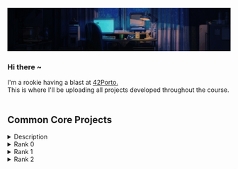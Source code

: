 
<p align="center">
   <img src="https://github.com/hen-lima/hen-lima/blob/main/Resources/banner.gif"/> 
  
### <p align="left">Hi there ~</p> 
   
  I'm a rookie having a blast at [42Porto.](https://www.42porto.com/)<br>
  This is where I'll be uploading all projects developed throughout the course.
<br><br>

## Common Core Projects 

<details>
  <summary>Description</summary>

  <br>The **Common Core** is the combination of all projects and tests we progress through before choosing a specialty. Its content is assembled into tiers and can be tracked by using the **Holy Graph**: a radial scheme starting from  rank 0 at its core and expanding outwards until rank 6.<br>

  All projects have a **Mandatory** and a **Bonus** part. The Bonus is only accessed if the Mandatory part is flawless, and succeeding on it will always grant you extra points. The tags <kbd>Bonus ✓ </kbd> and <kbd><samp>*** / 100</samp></kbd> will indicate whether a project was submitted with Bonus or not, and what was the final score.
  <br><br>
</details>




<details>
  <summary>Rank 0</summary>
   
  - [Libft](https://github.com/hen-lima/student42/tree/master/Libft) : my own C library <kbd>Bonus ${\color{yellow}✓}$ </kbd> <kbd><samp>${\color{lightgreen}125}$ / 100</samp></kbd>

</details>

<details>
  <summary>Rank 1</summary>
   
  - [ft_printf](https://github.com/hen-lima/student42/tree/master/Printf) : pretty much a printf, minus the flags <kbd><samp>100 / 100</samp></kbd>
  - [get_next_line](https://github.com/hen-lima/student42/tree/master/get_next_line) : returning a line read from a file descriptor <kbd>Bonus ✓ </kbd> <kbd><samp>${\color{lightgreen}125}$ / 100</samp></kbd>
  - [Born2beroot](https://github.com/hen-lima/student42/tree/master/Born2beroot) : virtual machine • no codes here, only the project description <kbd>Bonus ✓ </kbd> <kbd><samp>${\color{lightgreen}125}$ / 100</samp></kbd>
</details>  

<details>
  <summary>Rank 2</summary>
   
  - [push_swap](https://github.com/hen-lima/student42/tree/master/push_swap) : sorting stuff with minimum effort </kbd> <kbd><samp>... / 100</samp></kbd>

<br>

```
The road so far: Unix, C, Git
```

##

<details>
  <summary>while (overwhelmed)</summary>

  - listenToLofi([playlist](https://www.youtube.com/watch?v=rPjez8z61rI)); ✨
</details>





